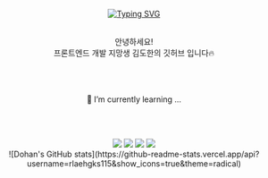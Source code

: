 <div align="center">

[![Typing SVG](https://readme-typing-svg.demolab.com?font=Bebas+Neue&size=50&duration=2000&pause=800&center=true&vCenter=true&random=false&width=435&lines=WELCOME!;THIS+IS+DOHANS'GITHUB%F0%9F%98%8E)](https://git.io/typing-svg)

<br /> 
안녕하세요!
<br />
프론트엔드 개발 지망생 김도한의 깃허브 입니다🔥

<br /><br />  
🌱 I’m currently learning ...

<br /><br />

<img src="https://img.shields.io/badge/react-20232a.svg?style=for-the-badge&logo=react&logoColor=61DAFB" />
<img src="https://img.shields.io/badge/html5-E34F26.svg?style=for-the-badge&logo=html5&logoColor=white" />
<img src="https://img.shields.io/badge/css3-1572B6.svg?style=for-the-badge&logo=css3&logoColor=white" />
<img src="https://img.shields.io/badge/javascript-F7DF1E.svg?style=for-the-badge&logo=javascript&logoColor=black" />


<br />
![Dohan's GitHub stats](https://github-readme-stats.vercel.app/api?username=rlaehgks115&show_icons=true&theme=radical)

<!--
**rlaehgks115/rlaehgks115** is a ✨ _special_ ✨ repository because its `README.md` (this file) appears on your GitHub profile.

Here are some ideas to get you started:

- 🔭 I’m currently working on ...
- 🌱 I’m currently learning ...
- 👯 I’m looking to collaborate on ...
- 🤔 I’m looking for help with ...
- 💬 Ask me about ...
- 📫 How to reach me: ...
- 😄 Pronouns: ...
- ⚡ Fun fact: ...
-->
